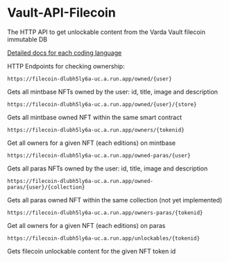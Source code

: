 # Vault-API-Filecoin
 The HTTP API to get unlockable content from the Varda Vault filecoin immutable DB
 
 [Detailed docs for each coding language](https://jilt.github.io/Vault-API-Filecoin/)
 
 HTTP Endpoints for checking ownership:
 
 `https://filecoin-dlubh5ly6a-uc.a.run.app/owned/{user}`
 
 Gets all mintbase NFTs owned by the user: id, title, image and description
 
 `https://filecoin-dlubh5ly6a-uc.a.run.app/owned/{user}/{store}`
  
 Gets all mintbase owned NFT within the same smart contract
 
 `https://filecoin-dlubh5ly6a-uc.a.run.app/owners/{tokenid}`
 
 Get all owners for a given NFT (each editions) on mintbase
 
  `https://filecoin-dlubh5ly6a-uc.a.run.app/owned-paras/{user}`
 
 Gets all paras NFTs owned by the user: id, title, image and description
 
 `https://filecoin-dlubh5ly6a-uc.a.run.app/owned-paras/{user}/{collection}`
  
 Gets all paras owned NFT within the same collection (not yet implemented)
 
 `https://filecoin-dlubh5ly6a-uc.a.run.app/owners-paras/{tokenid}`
 
 Get all owners for a given NFT (each editions) on paras

`https://filecoin-dlubh5ly6a-uc.a.run.app/unlockables/{tokenid}`

Gets filecoin unlockable content for the given NFT token id
